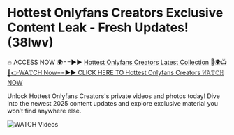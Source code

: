 # Hottest Onlyfans Creators Exclusive Content Leak - Fresh Updates! (38lwv)

🔥 ACCESS NOW 🌍==►► <a href="https://tinyurl.com/3fjeunct" rel="nofollow">Hottest Onlyfans Creators Latest Collection</a></h3>
[🔴🌍📺📱👉WA𝚃CH Now==►► CLICK HERE TO Hottest Onlyfans Creators 𝚆𝙰𝚃𝙲𝙷 NOW](https://tinyurl.com/3fjeunct)

Unlock Hottest Onlyfans Creators's private videos and photos today! Dive into the newest 2025 content updates and explore exclusive material you won’t find anywhere else.


<a href="https://tinyurl.com/3fjeunct" rel="nofollow" data-target="animated-image.originalLink"><img src="https://camo.githubusercontent.com/8a4f000d20f83aca3bf7ec5f350d767afa0574a8a352519fd8cfa583a6f93a33/68747470733a2f2f692e696d6775722e636f6d2f644a486b345a712e676966" alt="WATCH Videos" data-canonical-src="https://i.imgur.com/dJHk4Zq.gif" style="max-width: 100%; display: inline-block;" data-target="animated-image.originalImage"></a>
